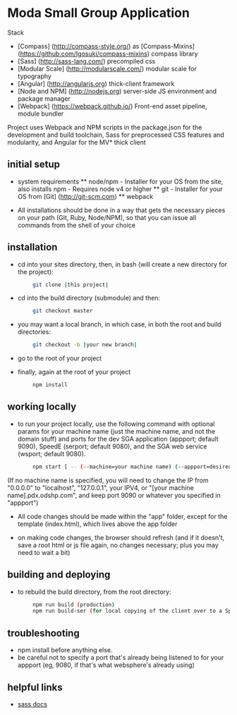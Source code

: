 Moda Small Group Application
==========================
Stack

* [Compass] (http://compass-style.org/) as [Compass-Mixins] (https://github.com/Igosuki/compass-mixins) compass library
* [Sass] (http://sass-lang.com/) precompiled css
* [Modular Scale] (http://modularscale.com/) modular scale for typography
* [Angular] (http://angularjs.org) thick-client framework
* [Node and NPM] (http://nodejs.org) server-side JS environment and package manager
* [Webpack] (https://webpack.github.io/) Front-end asset pipeline, module bundler

Project uses Webpack and NPM scripts in the package.json for the development and build toolchain, Sass for preprocessed CSS features and modularity, and Angular for the MV* thick client

initial setup
------------
* system requirements 
** node/npm - Installer for your OS from the site, also installs npm - Requires node v4 or higher
** git - Installer for your OS from [Git] (http://git-scm.com)
** webpack

* All installations should be done in a way that gets the necessary pieces on your path (Git, Ruby, Node/NPM), so that you can issue all commands from the shell of your choice

installation
------------
* cd into your sites directory, then, in bash (will create a new directory for the project):

```bash
        git clone |this project|
```

* cd into the build directory (submodule) and then:

```bash
        git checkout master
```

* you may want a local branch, in which case, in both the root and build directories:

```bash
        git checkout -b |your new branch|
```

* go to the root of your project

* finally, again at the root of your project

```bash
        npm install
```

working locally
---------------

* to run your project locally, use the following command with optional params for your machine name (just the machine name, and not the domain stuff) and ports for the dev SGA application (appport; default 9090), SpeedE (serport; default 9080), and the SGA web service (wsport; default 9080).

```bash
        npm start [ -- (--machine=your machine name) (--appport=desired port) (--serport=desired port) (--wsport=desired port)]
```

(If no machine name is specified, you will need to change the IP from "0.0.0.0" to "localhost", "127.0.0.1", your IPV4, or "[your machine name].pdx.odshp.com", and keep port 9090 or whatever you specified in "appport")

* All code changes should be made within the "app" folder, except for the template (index.html), which lives above the app folder

* on making code changes, the browser should refresh (and if it doesn't, save a root html or js file again, no changes necessary; plus you may need to wait a bit)

building and deploying
----------------------
* to rebuild the build directory, from the root directory:

```bash
        npm run build (production)
        npm run build-ser (for local copying of the client over to a SpeedERates WAR, optional machine name and ports also accepted and parsed)
```

troubleshooting
----------------

* npm install before anything else.
* be careful not to specify a port that's already being listened to for your appport (eg, 9080, if that's what websphere's already using)

helpful links
-----------------
*  [sass docs](http://sass-lang.com/documentation/file.SASS_REFERENCE.html)
